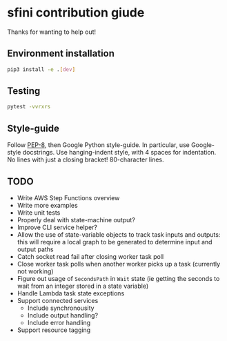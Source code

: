 # sfini contribution giude
Thanks for wanting to help out!

## Environment installation
```bash
pip3 install -e .[dev]
```

## Testing
```bash
pytest -vvrxrs
```

## Style-guide
Follow [PEP-8](https://www.python.org/dev/peps/pep-0008/?), then Google Python
style-guide. In particular, use Google-style docstrings. Use hanging-indent
style, with 4 spaces for indentation. No lines with just a closing bracket!
80-character lines.

## TODO
- Write AWS Step Functions overview
- Write more examples
- Write unit tests
- Properly deal with state-machine output?
- Improve CLI service helper?
- Allow the use of state-variable objects to track task inputs and outputs:
  this will require a local graph to be generated to determine input and output
  paths
- Catch socket read fail after closing worker task poll
- Close worker task polls when another worker picks up a task (currently not
  working)
- Figure out usage of `SecondsPath` in `Wait` state (ie getting the seconds to
  wait from an integer stored in a state variable)
- Handle Lambda task state exceptions
- Support connected services
  - Include synchronousity
  - Include output handling?
  - Include error handling
- Support resource tagging
